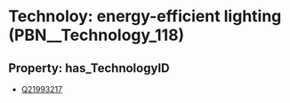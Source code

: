# Technoloy: __energy-efficient lighting__ (PBN__Technology_118)

## Property: has_TechnologyID

* [Q21993217](Q21993217)

